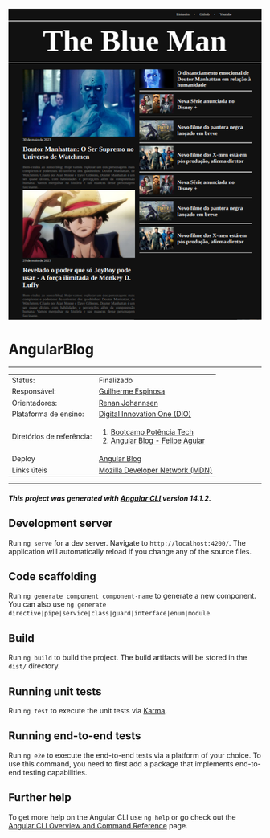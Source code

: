![Potencia-tech](./src/assets/img/preview.png "Potência Tech")

# AngularBlog

---

<div class="basicInfo" align="center">
  
  <div class="status" align="top">
    <table align="space-between">
      <tr>
        <td>Status:</td> <td>Finalizado</td>
      </tr>
      <tr>
        <td>Responsável:</td> <td><a href="https://www.linkedin.com/in/guilherme-espinosa/">Guilherme Espinosa</a></td>
      </tr>
      <tr>
        <td>Orientadores:</td> <td><a href="https://www.linkedin.com/in/renanjpaula/">Renan Johannsen</a></td>
      </tr>
      <tr>
        <td>Plataforma de ensino:</td> <td><a href="https://www.dio.me/sign-up?ref=KCR05AMJI8">Digital Innovation One (DIO)</a></td>
      </tr>
      <tr>
        <td>Diretórios de referência:</td>  
        <td>
        		<ol> 
	        		<li>  
	        			<a href="https://github.com/Guilherme-Espinosa/Bootcamp_Potencia.Tech">Bootcamp Potência Tech</a>
	        		</li>  
	        		<li>
	        			<a href="https://github.com/felipeAguiarCode/angular-blog">Angular Blog - Felipe Aguiar</a> 
	        		</li>
        		</ol>
        </td>
      </tr>
      <tr>
        <td>Deploy</td> <td><a href="https://guilherme-espinosa.github.io/angular-blog-DrManhattan/">Angular Blog</a></td>
      </tr>
      <tr>
        <td>Links úteis</td> <td><a href="https://developer.mozilla.org/pt-BR/docs/Learn/Getting_started_with_the_web">Mozilla Developer Network (MDN)</a></td>
      </tr>
    </table>
  </div>
</div>

---
##### This project was generated with [Angular CLI](https://github.com/angular/angular-cli) version 14.1.2.

## Development server

Run `ng serve` for a dev server. Navigate to `http://localhost:4200/`. The application will automatically reload if you change any of the source files.

## Code scaffolding

Run `ng generate component component-name` to generate a new component. You can also use `ng generate directive|pipe|service|class|guard|interface|enum|module`.

## Build

Run `ng build` to build the project. The build artifacts will be stored in the `dist/` directory.

## Running unit tests

Run `ng test` to execute the unit tests via [Karma](https://karma-runner.github.io).

## Running end-to-end tests

Run `ng e2e` to execute the end-to-end tests via a platform of your choice. To use this command, you need to first add a package that implements end-to-end testing capabilities.

## Further help

To get more help on the Angular CLI use `ng help` or go check out the [Angular CLI Overview and Command Reference](https://angular.io/cli) page.

